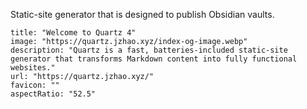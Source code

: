 Static-site generator that is designed to publish Obsidian vaults.

```embed
title: "Welcome to Quartz 4"
image: "https://quartz.jzhao.xyz/index-og-image.webp"
description: "Quartz is a fast, batteries-included static-site generator that transforms Markdown content into fully functional websites."
url: "https://quartz.jzhao.xyz/"
favicon: ""
aspectRatio: "52.5"
```
